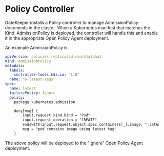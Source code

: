 # Policy Controller

GateKeeper installs a Policy controller to manage AdmissionPolicy documents in the cluster. When a Kubernetes manifest that matches the Kind: AdmissionPolicy is deployed, the controller will handle this and enable it in the appropriate Open Policy Agent deployment.

An example AdmissionPolicy is:

```yaml
apiVersion: policies.replicated.com/v1alpha1
kind: AdmissionPolicy
metadata:
  labels:
    controller-tools.k8s.io: "1.0"
  name: no-latest-tags
spec:
  name: latest
  failurePolicy: Ignore
  policy: |
    package kubernetes.admission

    deny[msg] {
        input.request.kind.kind = "Pod"
        input.request.operation = "CREATE"
        endswith(input.request.object.spec.containers[_].image, ":latest")
        msg = "pod contains image using latest tag"
    }
```

The above policy will be deployed to the "Ignore" Open Policy Agent deployment.
